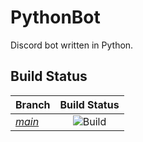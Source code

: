 # PythonBot
Discord bot written in Python.

## Build Status
|**Branch**|**Build Status**|
|:---------|:--------------:|
|*[main](https://github.com/MC-Raptors-Who-Code/PythonBot/tree/main)*|![Build](https://github.com/MC-Raptors-Who-Code/PythonBot/workflows/Build/badge.svg?branch=main)|
